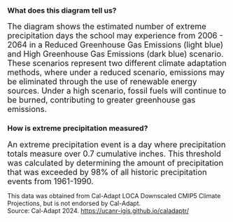 

### What does this diagram tell us?


<span style="font-size:18px;"> The diagram shows the estimated number of extreme precipitation days the school may experience from 2006 - 2064 in a Reduced Greenhouse Gas Emissions (light blue) and High Greenhouse Gas Emissions (dark blue) scenario. These scenarios represent two different climate adaptation methods, where under a reduced scenario, emissions may be eliminated through the use of renewable energy sources. Under a high scenario, fossil fuels will continue to be burned, contributing to greater greenhouse gas emissions. </span>


### How is extreme precipitation measured?


<span style="font-size:18px;">An extreme precipitation event is a day where precipitation totals measure over 0.7 cumulative inches. This threshold was calculated by determining the amount of precipitation that was exceeded by 98% of all historic precipitation events from 1961-1990. </span>

</span> This data was obtained from Cal-Adapt LOCA Downscaled CMIP5 Climate Projections, but is not endorsed by Cal-Adapt. <br>
Source: Cal-Adapt 2024. https://ucanr-igis.github.io/caladaptr/ </span>


